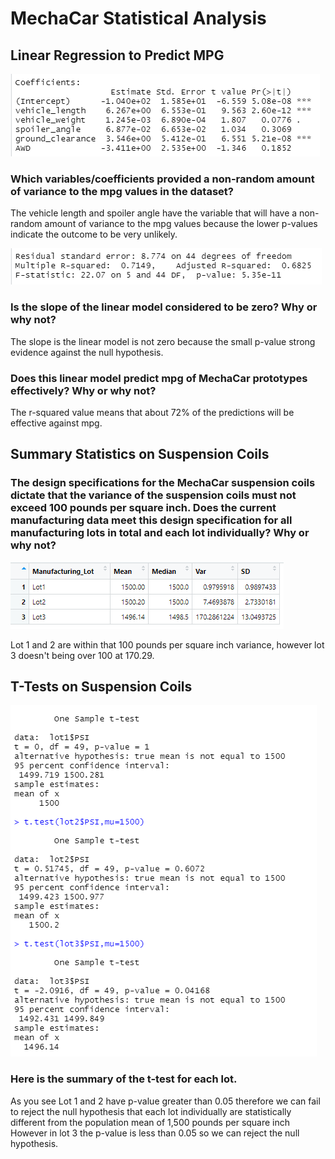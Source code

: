 # MechaCar Statistical Analysis
## Linear Regression to Predict MPG
![image](assets/1.png)
### Which variables/coefficients provided a non-random amount of variance to the mpg values in the dataset?
The vehicle length and spoiler angle have the variable that will have a non-random amount of variance to the mpg values because the lower p-values indicate the outcome to be very unlikely. 

![image](assets/2.png)
### Is the slope of the linear model considered to be zero? Why or why not?
The slope is the linear model is not zero because the small p-value strong evidence against the null hypothesis.
### Does this linear model predict mpg of MechaCar prototypes effectively? Why or why not?
The r-squared value means that about 72% of the predictions will be effective against mpg. 

## Summary Statistics on Suspension Coils

### The design specifications for the MechaCar suspension coils dictate that the variance of the suspension coils must not exceed 100 pounds per square inch. Does the current manufacturing data meet this design specification for all manufacturing lots in total and each lot individually? Why or why not?
![image](assets/3.png)

Lot 1 and 2 are within that 100 pounds per square inch variance, however lot 3 doesn't being over 100 at 170.29. 

## T-Tests on Suspension Coils
![image](assets/4.png)
### Here is the summary of the t-test for each lot. 
As you see Lot 1 and 2 have p-value greater than 0.05 therefore we can fail to reject the null hypothesis that each lot individually are statistically different from the population mean of 1,500 pounds per square inch
However in lot 3 the p-value is less than 0.05 so we can reject the null hypothesis. 
